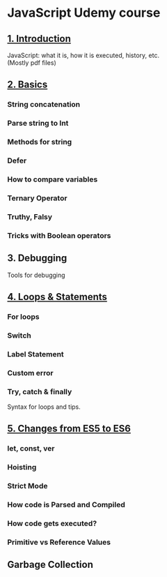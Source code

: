 # JavaScript Udemy course
## [1. Introduction](./01-Introduction)

JavaScript: what it is, how it is executed, history, etc.   
(Mostly pdf files)

## [2. Basics](./02-Basics/README.md)

### String concatenation
### Parse string to Int
### Methods for string
### Defer
### How to compare variables
### Ternary Operator
### Truthy, Falsy
### Tricks with Boolean operators
## 3. Debugging

Tools for debugging

## [4. Loops & Statements](./04-Loops&Structures/README.md)
### For loops
### Switch
### Label Statement
### Custom error
### Try, catch & finally

Syntax for loops and tips.

## [5. Changes from ES5 to ES6](./05JavaScriptEngines/README.md)

### let, const, ver
### Hoisting 
### Strict Mode
### How code is Parsed and Compiled
### How code gets executed?
### Primitive vs Reference Values
## Garbage Collection 